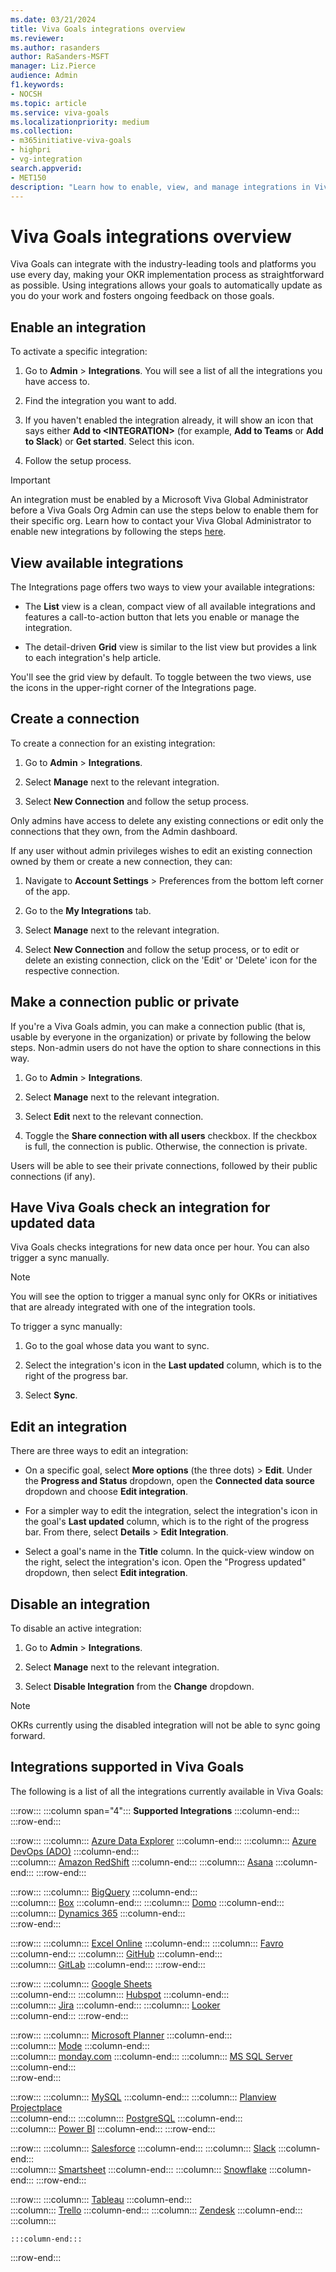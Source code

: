 ```yaml
---
ms.date: 03/21/2024
title: Viva Goals integrations overview
ms.reviewer: 
ms.author: rasanders
author: RaSanders-MSFT
manager: Liz.Pierce
audience: Admin
f1.keywords:
- NOCSH
ms.topic: article
ms.service: viva-goals
ms.localizationpriority: medium
ms.collection:  
- m365initiative-viva-goals
- highpri
- vg-integration
search.appverid:
- MET150
description: "Learn how to enable, view, and manage integrations in Viva Goals, as well as how to create and manage connections for those integrations."
---
```


# Viva Goals integrations overview

Viva Goals can integrate with the industry-leading tools and platforms you use every day, making your OKR implementation process as straightforward as possible. Using integrations allows your goals to automatically update as you do your work and fosters ongoing feedback on those goals.

## Enable an integration

To activate a specific integration:

1. Go to **Admin** > **Integrations**. You will see a list of all the integrations you have access to.

1. Find the integration you want to add.

1. If you haven't enabled the integration already, it will show an icon that says either **Add to \<INTEGRATION>** (for example, **Add to Teams** or **Add to Slack**) or **Get started**. Select this icon.

1. Follow the setup process.

> [!IMPORTANT]
> An integration must be enabled by a Microsoft Viva Global Administrator before a Viva Goals Org Admin can use the steps below to enable them for their specific org. Learn how to contact your Viva Global Administrator to enable new integrations by following the steps [here](vg-integrations-administration-overview.md).

## View available integrations

The Integrations page offers two ways to view your available integrations:

- The **List** view is a clean, compact view of all available integrations and features a call-to-action button that lets you enable or manage the integration.

- The detail-driven **Grid** view is similar to the list view but provides a link to each integration's help article.

You'll see the grid view by default. To toggle between the two views, use the icons in the upper-right corner of the Integrations page.

## Create a connection

To create a connection for an existing integration:

1. Go to **Admin** > **Integrations**.

1. Select **Manage** next to the relevant integration.

1. Select **New Connection** and follow the setup process.

Only admins have access to delete any existing connections or edit only the connections that they own, from the Admin dashboard.

If any user without admin privileges wishes to edit an existing connection owned by them or create a new connection, they can:

1. Navigate to **Account Settings** > Preferences from the bottom left corner of the app.

1. Go to the **My Integrations** tab.

1. Select **Manage** next to the relevant integration.

1. Select **New Connection** and follow the setup process, or to edit or delete an existing connection, click on the 'Edit' or 'Delete' icon for the respective connection.

## Make a connection public or private

If you're a Viva Goals admin, you can make a connection public (that is, usable by everyone in the organization) or private by following the below steps. Non-admin users do not have the option to share connections in this way.

1. Go to **Admin** > **Integrations**.

1. Select **Manage** next to the relevant integration.

1. Select **Edit** next to the relevant connection.

1. Toggle the **Share connection with all users** checkbox. If the checkbox is full, the connection is public. Otherwise, the connection is private.

 Users will be able to see their private connections, followed by their public connections (if any).

## Have Viva Goals check an integration for updated data

Viva Goals checks integrations for new data once per hour. You can also trigger a sync manually.

> [!NOTE]
> You will see the option to trigger a manual sync only for OKRs or initiatives that are already integrated with one of the integration tools.

To trigger a sync manually:

1. Go to the goal whose data you want to sync.

1. Select the integration's icon in the **Last updated** column, which is to the right of the progress bar.

1. Select **Sync**.

## Edit an integration

There are three ways to edit an integration:

- On a specific goal, select **More options** (the three dots) > **Edit**. Under the **Progress and Status** dropdown, open the **Connected data source** dropdown and choose **Edit integration**.

- For a simpler way to edit the integration, select the integration's icon in the goal's **Last updated** column, which is to the right of the progress bar. From there, select **Details** > **Edit Integration**.

- Select a goal's name in the **Title** column. In the quick-view window on the right, select the integration's icon. Open the "Progress updated" dropdown, then select **Edit integration**.

## Disable an integration

To disable an active integration:

1. Go to **Admin** > **Integrations**.

1. Select **Manage** next to the relevant integration.

1. Select **Disable Integration** from the **Change** dropdown.

> [!NOTE]
> OKRs currently using the disabled integration will not be able to sync going forward.

## Integrations supported in Viva Goals

The following is a list of all the integrations currently available in Viva Goals:

:::row:::
   :::column span="4":::
      **Supported Integrations**
    :::column-end:::
:::row-end:::

:::row:::
    :::column:::
      [Azure Data Explorer](azure-data-explorer-integration.md)
    :::column-end:::
    :::column:::
      [Azure DevOps (ADO)](azure-devops-integration.md)
    :::column-end:::  
    :::column:::
      [Amazon RedShift](amazon-redshift-integration.md)
    :::column-end:::
    :::column:::
      [Asana](asana-integration.md)
    :::column-end:::
:::row-end:::

:::row:::
    :::column:::
      [BigQuery](bigquery-integration.md)
    :::column-end:::  
    :::column:::
      [Box](box-integration.md)
    :::column-end:::
    :::column:::
      [Domo](domo-integration.md)
    :::column-end:::
    :::column:::
      [Dynamics 365](dynamics-365-integration.md)
    :::column-end:::  
:::row-end:::

:::row:::
    :::column:::
      [Excel Online](excel-online-integration.md)
    :::column-end:::
   :::column:::
      [Favro](favro-generating-an-api-token.md)  
    :::column-end:::
    :::column:::
      [GitHub](github-integration.md)
    :::column-end:::  
    :::column:::
      [GitLab](gitlab-integration.md)
    :::column-end:::
:::row-end:::

:::row:::
    :::column:::
      [Google Sheets](gsheets-integration.md)  
    :::column-end:::
    :::column:::
      [Hubspot](hubspot-integration.md)
    :::column-end:::  
    :::column:::
      [Jira](jira-integration.md)
    :::column-end:::
    :::column:::
      [Looker](looker-integration.md)  
    :::column-end:::
:::row-end:::

:::row:::
    :::column:::
      [Microsoft Planner](microsoft-planner-integration.md)
    :::column-end:::  
    :::column:::
      [Mode](mode-integration.md)
    :::column-end:::  
    :::column:::
      [monday.com](monday.com-integration.md)
    :::column-end:::
    :::column:::
      [MS SQL Server](ms-sql-server-integration.md)
    :::column-end:::  
:::row-end:::

:::row:::
    :::column:::
      [MySQL](mysql-integration.md)
    :::column-end:::
    :::column:::
      [Planview Projectplace](planview-projectplace-integration.md)  
    :::column-end:::
    :::column:::
      [PostgreSQL](postgresql-integration.md)
    :::column-end:::  
    :::column:::
      [Power BI](power-bi-integration.md)
    :::column-end:::
:::row-end:::

:::row:::
    :::column:::
      [Salesforce](salesforce-integration.md)
    :::column-end:::
    :::column:::
      [Slack](slack-collaborate-with-viva-goals.md)
    :::column-end:::  
    :::column:::
      [Smartsheet](smartsheet-integration.md)
    :::column-end:::
    :::column:::
      [Snowflake](snowflake-integration.md)
    :::column-end:::
:::row-end:::

:::row:::
    :::column:::
      [Tableau](tableau-integration.md)
    :::column-end:::  
    :::column:::
      [Trello](trello-integration.md)
    :::column-end:::
    :::column:::
      [Zendesk](zendesk-integration.md)
    :::column-end:::
    :::column:::

    :::column-end:::
:::row-end:::

